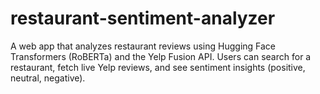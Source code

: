 # restaurant-sentiment-analyzer
A web app that analyzes restaurant reviews using Hugging Face Transformers (RoBERTa) and the Yelp Fusion API.   Users can search for a restaurant, fetch live Yelp reviews, and see sentiment insights (positive, neutral, negative).
